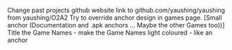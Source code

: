 Change past projects github website link to github.com/yaushing/yaushing from yaushing/O2A2
Try to override anchor design in games page. [Small anchor (Documentation and .apk anchors ... Maybe the other Games too))]
Title the Game Names - make the Game Names light coloured - like an anchor